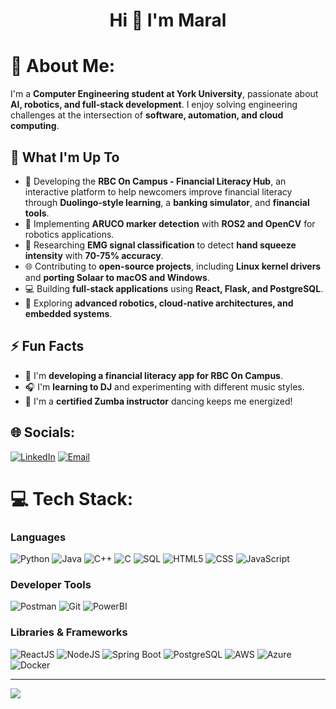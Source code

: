 <h1 align="center">Hi 👋 I'm Maral</h1>

# 💫 About Me:
I'm a **Computer Engineering student at York University**, passionate about **AI, robotics, and full-stack development**. I enjoy solving engineering challenges at the intersection of **software, automation, and cloud computing**.

## 🚀 What I'm Up To

- 🏦 Developing the **RBC On Campus - Financial Literacy Hub**, an interactive platform to help newcomers improve financial literacy through **Duolingo-style learning**, a **banking simulator**, and **financial tools**.
- 🤖 Implementing **ARUCO marker detection** with **ROS2 and OpenCV** for robotics applications.
- 📡 Researching **EMG signal classification** to detect **hand squeeze intensity** with **70-75% accuracy**.
- 🌐 Contributing to **open-source projects**, including **Linux kernel drivers** and **porting Solaar to macOS and Windows**.
- 💻 Building **full-stack applications** using **React, Flask, and PostgreSQL**.
- 🔧 Exploring **advanced robotics, cloud-native architectures, and embedded systems**.

## ⚡ Fun Facts  

- 📱 I'm **developing a financial literacy app for RBC On Campus**.
- 🎧 I'm **learning to DJ** and experimenting with different music styles.
- 💃 I'm a **certified Zumba instructor** dancing keeps me energized!  

## 🌐 Socials:
[![LinkedIn](https://img.shields.io/badge/LinkedIn-%230077B5.svg?logo=linkedin&logoColor=white)](https://www.linkedin.com/in/marral-zarrabieh/) [![Email](https://img.shields.io/badge/Email-D14836?logo=gmail&logoColor=white)](mailto:maralzarabieh@gmail.com)

# 💻 Tech Stack:
### **Languages**
![Python](https://img.shields.io/badge/python-%233776AB.svg?style=for-the-badge&logo=python&logoColor=white)
![Java](https://img.shields.io/badge/java-%23ED8B00.svg?style=for-the-badge&logo=java&logoColor=white)
![C++](https://img.shields.io/badge/c++-%2300599C.svg?style=for-the-badge&logo=c%2B%2B&logoColor=white)
![C](https://img.shields.io/badge/C-00599C?style=for-the-badge&logo=c&logoColor=white)
![SQL](https://img.shields.io/badge/sql-%2307405e.svg?style=for-the-badge&logo=postgresql&logoColor=white)
![HTML5](https://img.shields.io/badge/html5-%23E34F26.svg?style=for-the-badge&logo=html5&logoColor=white)
![CSS](https://img.shields.io/badge/css-%231572B6.svg?style=for-the-badge&logo=css3&logoColor=white)
![JavaScript](https://img.shields.io/badge/javascript-%23323330.svg?style=for-the-badge&logo=javascript&logoColor=%23F7DF1E)

### **Developer Tools**
![Postman](https://img.shields.io/badge/Postman-FF6C37?style=for-the-badge&logo=postman&logoColor=white)
![Git](https://img.shields.io/badge/git-%23F05033.svg?style=for-the-badge&logo=git&logoColor=white)
![PowerBI](https://img.shields.io/badge/PowerBI-F2C811?style=for-the-badge&logo=powerbi&logoColor=black)

### **Libraries & Frameworks**
![ReactJS](https://img.shields.io/badge/react-%2320232a.svg?style=for-the-badge&logo=react&logoColor=%2361DAFB)
![NodeJS](https://img.shields.io/badge/node.js-6DA55F?style=for-the-badge&logo=node.js&logoColor=white)
![Spring Boot](https://img.shields.io/badge/Spring_Boot-F2F4F9?style=for-the-badge&logo=spring-boot)
![PostgreSQL](https://img.shields.io/badge/PostgreSQL-316192?style=for-the-badge&logo=postgresql&logoColor=white)
![AWS](https://img.shields.io/badge/AWS-%23232F3E.svg?style=for-the-badge&logo=amazon-aws&logoColor=white)
![Azure](https://img.shields.io/badge/Microsoft_Azure-0078D4?style=for-the-badge&logo=microsoft-azure&logoColor=white)
![Docker](https://img.shields.io/badge/docker-%230db7ed.svg?style=for-the-badge&logo=docker&logoColor=white)

---

[![](https://visitcount.itsvg.in/api?id=mzarabieh&icon=0&color=0)](https://visitcount.itsvg.in)

<!-- Proudly created with GPRM ( https://gprm.itsvg.in ) -->
